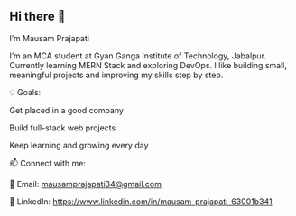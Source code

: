 ## Hi there 👋
I’m Mausam Prajapati

I’m an MCA student at Gyan Ganga Institute of Technology, Jabalpur.
Currently learning MERN Stack and exploring DevOps.
I like building small, meaningful projects and improving my skills step by step.

💡 Goals:

Get placed in a good company

Build full-stack web projects

Keep learning and growing every day


📫 Connect with me:

📧 Email: mausamprajapati34@gmail.com
 
🔗 LinkedIn: https://www.linkedin.com/in/mausam-prajapati-63001b341
<!--
**mausamprajapati/mausamprajapati** is a ✨ _special_ ✨ repository because its `README.md` (this file) appears on your GitHub profile.

Here are some ideas to get you started:

- 🔭 I’m currently working on ...
- 🌱 I’m currently learning ...
- 👯 I’m looking to collaborate on ...
- 🤔 I’m looking for help with ...
- 💬 Ask me about ...
- 📫 How to reach me: ...
- 😄 Pronouns: ...
- ⚡ Fun fact: ...
-->
